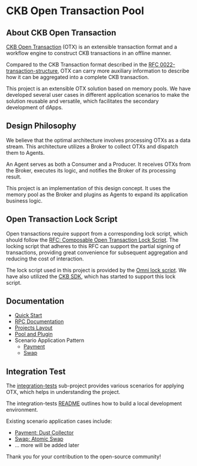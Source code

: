 # CKB Open Transaction Pool

## About CKB Open Transaction

[CKB Open Transaction](https://github.com/doitian/rfcs/blob/rfc-open-transaction/rfcs/0046-open-transaction/0046-open-transaction.md) (OTX) is an extensible transaction format and a workflow engine to construct CKB transactions in an offline manner.

Compared to the CKB Transaction format described in the [RFC 0022-transaction-structure](https://github.com/nervosnetwork/rfcs/blob/master/rfcs/0022-transaction-structure/0022-transaction-structure.md), OTX can carry more auxiliary information to describe how it can be aggregated into a complete CKB transaction.

This project is an extensible OTX solution based on memory pools. We have developed several user cases in different application scenarios to make the solution reusable and versatile, which facilitates the secondary development of dApps.

## Design Philosophy

We believe that the optimal architecture involves processing OTXs as a data stream. This architecture utilizes a Broker to collect OTXs and dispatch them to Agents.

An Agent serves as both a Consumer and a Producer. It receives OTXs from the Broker, executes its logic, and notifies the Broker of its processing result.

This project is an implementation of this design concept. It uses the memory pool as the Broker and plugins as Agents to expand its application business logic.

## Open Transaction Lock Script

Open transactions require support from a corresponding lock script, which should follow the [RFC: Composable Open Transaction Lock Script](https://cryptape.notion.site/RFC-Composable-Open-Transaction-Lock-Script-b737e7281a6442e089c55350e8a9e15e). The locking script that adheres to this RFC can support the partial signing of transactions, providing great convenience for subsequent aggregation and reducing the cost of interaction.

The lock script used in this project is provided by the [Omni lock script](https://github.com/nervosnetwork/ckb-production-scripts/tree/opentx). We have also utilized the [CKB SDK](https://github.com/nervosnetwork/ckb-sdk-rust/pull/37), which has started to support this lock script.

## Documentation

- [Quick Start](./docs/quick-start.md)
- [RPC Documentation](./otx-pool/src/rpc/README.md)
- [Projects Layout](./docs/layout.md)
- [Pool and Plugin](./docs/pool-and-plugin.md)
- Scenario Application Pattern
    - [Payment](./docs/scenario-application-pattern/payment.md)
    - [Swap](./docs/scenario-application-pattern/swap.md)

## Integration Test

The [integration-tests](./integration-test/) sub-project provides various scenarios for applying OTX, which helps in understanding the project.

The integration-tests [README](./integration-test/README.md) outlines how to build a local development environment.

Existing scenario application cases include:

- [Payment: Dust Collector](./integration-test/src/tests/payment/dust_collector.rs#L29)
- [Swap: Atomic Swap](./integration-test/src/tests/swap/atomic_swap.rs#L41)
- ... more will be added later

Thank you for your contribution to the open-source community!
